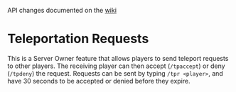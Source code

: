 API changes documented on the [wiki](https://github.com/QuickScythe/QUIPT/wiki/)

# Teleportation Requests
This is a Server Owner feature that allows players to send teleport requests to other players. The receiving player can then accept (`/tpaccept`) or deny (`/tpdeny`) the request. Requests can be sent by typing `/tpr <player>`, and have 30 seconds to be accepted or denied before they expire.
